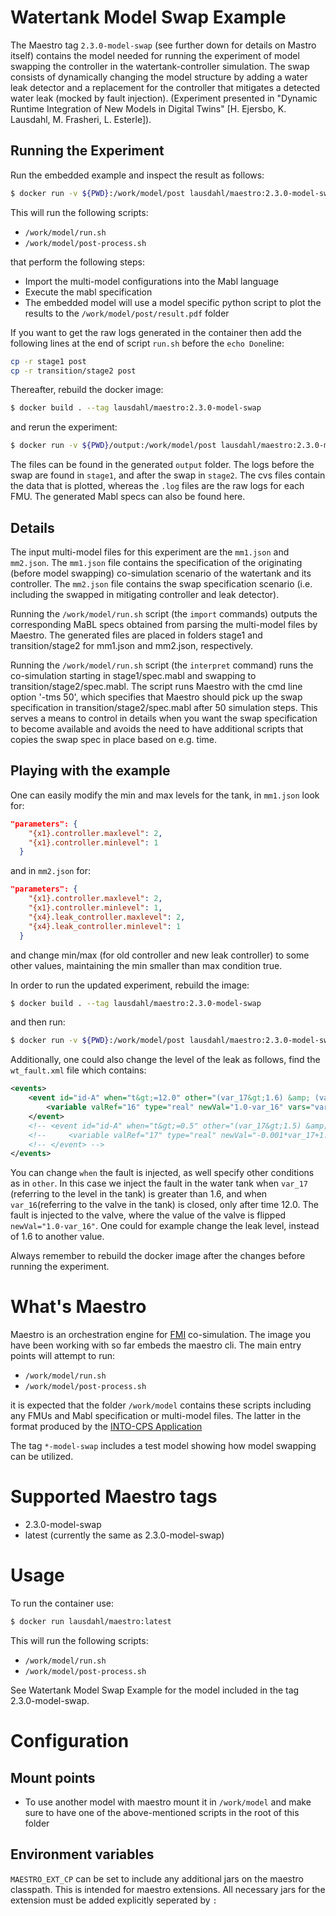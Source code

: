 # Watertank Model Swap Example

The Maestro tag `2.3.0-model-swap` (see further down for details on Mastro itself) contains the model needed for running the experiment of model swapping the controller in the watertank-controller simulation. The swap consists of dynamically changing the model structure by adding a water leak detector and a replacement for the controller that mitigates a detected water leak (mocked by fault injection). (Experiment presented in "Dynamic Runtime Integration of New Models in Digital Twins" [H. Ejersbo, K. Lausdahl, M. Frasheri, L. Esterle]).

## Running the Experiment

Run the embedded example and inspect the result as follows:

```bash
$ docker run -v ${PWD}:/work/model/post lausdahl/maestro:2.3.0-model-swap
```

This will run the following scripts:
* `/work/model/run.sh`
* `/work/model/post-process.sh`

that perform the following steps:
* Import the multi-model configurations into the Mabl language
* Execute the mabl specification
* The embedded model will use a model specific python script to plot the results to the `/work/model/post/result.pdf` folder

If you want to get the raw logs generated in the container then add the following lines at the end of script ```run.sh``` before the ```echo Done```line:

```bash
cp -r stage1 post
cp -r transition/stage2 post
```

Thereafter, rebuild the docker image:

```bash
$ docker build . --tag lausdahl/maestro:2.3.0-model-swap
```

and rerun the experiment:

```bash
$ docker run -v ${PWD}/output:/work/model/post lausdahl/maestro:2.3.0-model-swap
```

The files can be found in the generated ```output``` folder.
The logs before the swap are found in ```stage1```, and after the swap in ```stage2```.
The cvs files contain the data that is plotted, whereas the ```.log``` files are the raw logs for each FMU.
The generated Mabl specs can also be found here. 

## Details

The input multi-model files for this experiment are the ```mm1.json``` and ```mm2.json```. The ```mm1.json``` file contains the specification of the originating (before model swapping) co-simulation scenario of the watertank and its controller. The ```mm2.json``` file contains the swap specification scenario (i.e. including the swapped in mitigating controller and leak detector).

Running the `/work/model/run.sh` script (the `import` commands) outputs the corresponding MaBL specs obtained from parsing the multi-model files by Maestro. The generated files are placed in folders stage1 and transition/stage2 for mm1.json and mm2.json, respectively.

Running the `/work/model/run.sh` script (the `interpret` command) runs the co-simulation starting in stage1/spec.mabl and swapping to transition/stage2/spec.mabl. The script runs Maestro with the cmd line option '-tms 50', which specifies that Maestro should pick up the swap specification in transition/stage2/spec.mabl after 50 simulation steps. This serves a means to control in details when you want the swap specification to become available and avoids the need to have additional scripts that copies the swap spec in place based on e.g. time.

## Playing with the example

One can easily modify the min and max levels for the tank, in ```mm1.json``` look for:

```json
"parameters": {
    "{x1}.controller.maxlevel": 2,
    "{x1}.controller.minlevel": 1
  }
```

and in ```mm2.json``` for:

```json
"parameters": {
    "{x1}.controller.maxlevel": 2,
    "{x1}.controller.minlevel": 1,
    "{x4}.leak_controller.maxlevel": 2,
    "{x4}.leak_controller.minlevel": 1
  }
```

and change min/max (for old controller and new leak controller) to some other values, maintaining the min smaller than max condition true.

In order to run the updated experiment, rebuild the image:

```bash
$ docker build . --tag lausdahl/maestro:2.3.0-model-swap
```

and then run:

```bash
$ docker run -v ${PWD}:/work/model/post lausdahl/maestro:2.3.0-model-swap
```

Additionally, one could also change the level of the leak as follows, find the ```wt_fault.xml``` file which contains:

```xml
<events>
    <event id="id-A" when="t&gt;=12.0" other="(var_17&gt;1.6) &amp; (var_16=0.0)" vars="var_17,var_16">
        <variable valRef="16" type="real" newVal="1.0-var_16" vars="var_16," />
    </event>
    <!-- <event id="id-A" when="t&gt;=0.5" other="(var_17&gt;1.5) &amp; (var_16=0.0)" vars="var_17,var_16" > -->
    <!--     <variable valRef="17" type="real" newVal="-0.001*var_17+1.5" vars="var_17," /> -->
    <!-- </event> -->
</events>
```

You can change ```when``` the fault is injected, as well specify other conditions as in ```other```. In this case we inject the fault in the water tank when ```var_17``` (referring to the level in the tank)
is greater than 1.6, and when ```var_16```(referring to the valve in the tank) is closed, only after time 12.0. The fault is injected to the valve, where the value of the valve is flipped ```newVal="1.0-var_16"```.
One could for example change the leak level, instead of 1.6 to another value.

Always remember to rebuild the docker image after the changes before running the experiment.

# What's Maestro

Maestro is an orchestration engine for [FMI](https://fmi-standard.org/) co-simulation. The image you have been working with so far embeds the maestro cli. The main entry points will attempt to run: 
* `/work/model/run.sh`
* `/work/model/post-process.sh`

it is expected that the folder `/work/model` contains these scripts including any FMUs and Mabl specification or multi-model files. The latter in the format produced by the [INTO-CPS Application](https://into-cps-association.readthedocs.io/projects/desktop-application/en/latest/)

The tag `*-model-swap` includes a test model showing how model swapping can be utilized.

# Supported Maestro tags

* 2.3.0-model-swap
* latest (currently the same as 2.3.0-model-swap)

# Usage

To run the container use:

```bash
$ docker run lausdahl/maestro:latest
```

This will run the following scripts:

* `/work/model/run.sh`
* `/work/model/post-process.sh`

See Watertank Model Swap Example for the model included in the tag 2.3.0-model-swap.

# Configuration

## Mount points

* To use another model with maestro mount it in `/work/model` and make sure to have one of the above-mentioned scripts in the root of this folder

## Environment variables

`MAESTRO_EXT_CP` can be set to include any additional jars on the maestro classpath. This is intended for maestro extensions. All necessary jars for the extension must be added explicitly seperated by `:`

